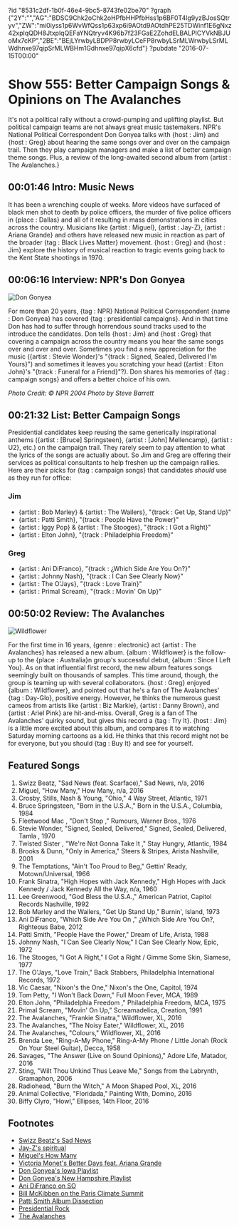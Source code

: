 ?id "8531c2df-1b0f-46e4-9bc5-8743fe02be70"
?graph {"2Y":"","AG":"BDSC9Chk2oChk2oHPfbHHPfbHss1p6BF0T4lg9yzBJosSQtryv","ZW":"mi0iyss1p6WvWfQss1p63xp6i9AOtd9AOtdhPE25TDWinf1E6gNxz42xplqQDH8JtxplqQEFaYNQtryv4K96b7f23FGaE2ZohdELBALPlCYVkNBJUoMx7cKP","2BE":"BEjLYrwbyLBDPP8rwbyLCeFP8rwbyLSrMLWrwbyLSrMLWdhnxe97qipSrMLWBHm1Gdhnxe97qipX6cfd"}
?pubdate "2016-07-15T00:00"
# Show 555: Better Campaign Songs & Opinions on The Avalanches



It's not a political rally without a crowd-pumping and uplifting playlist. But political campaign teams are not always great music tastemakers. NPR's National Political Correspondent Don Gonyea talks with {host : Jim} and {host : Greg} about hearing the same songs over and over on the campaign trail. Then they play campaign managers and make a list of better campaign theme songs. Plus, a review of the long-awaited second album from {artist : The Avalanches.}



## 00:01:46 Intro: Music News

It has been a wrenching couple of weeks. More videos have surfaced of black men shot to death by police officers, the murder of five police officers in {place : Dallas} and all of it resulting in mass demonstrations in cities across the country. Musicians like {artist : Miguel}, {artist : Jay-Z}, {artist : Ariana Grande} and others have released new music in reaction as part of the broader {tag : Black Lives Matter} movement. {host : Greg} and {host : Jim} explore the history of musical reaction to tragic events going back to the Kent State shootings in 1970.



## 00:06:16 Interview: NPR's Don Gonyea

![Don Gonyea](https://static.soundopinions.org/assets/555/AG0.jpg)

For more than 20 years, {tag : NPR} National Political Correspondent {name : Don Gonyea} has covered {tag : presidential campaigns}. And in that time Don has had to suffer through horrendous sound tracks used to the introduce the candidates. Don tells {host : Jim} and {host : Greg} that covering a campaign across the country means you hear the same songs over and over and over. Sometimes you find a new appreciation for the music ({artist : Stevie Wonder}'s "{track : Signed, Sealed, Delivered I'm Yours}")  and sometimes it leaves you scratching your head ({artist : Elton John}'s "{track : Funeral for a Friend}"?). Don shares his memories of {tag : campaign songs} and offers a better choice of his own.

*Photo Credit: © NPR 2004 Photo by Steve Barrett*



## 00:21:32 List: Better Campaign Songs

Presidential candidates keep reusing the same generically inspirational anthems ({artist : [Bruce] Springsteen}, {artist : [John] Mellencamp}, {artist : U2}, etc.) on the campaign trail. They rarely seem to pay attention to what the lyrics of the songs are actually about. So Jim and Greg are offering their services as political consultants to help freshen up the campaign rallies. Here are their picks for {tag : campaign songs} that candidates *should* use as they run for office:


### Jim

- {artist : Bob Marley} & {artist : The Wailers}, "{track : Get Up, Stand Up}"
- {artist : Patti Smith}, "{track : People Have the Power}"
- {artist : Iggy Pop} & {artist : The Stooges}, "{track : I Got a Right}"
- {artist : Elton John}, "{track : Philadelphia Freedom}"


### Greg

- {artist : Ani DiFranco}, "{track : ¿Which Side Are You On?}"
- {artist : Johnny Nash}, "{track : I Can See Clearly Now}"
- {artist : The O'Jays}, "{track : Love Train}"
- {artist : Primal Scream}, "{track : Movin' On Up}"



## 00:50:02 Review: The Avalanches

![Wildflower](https://static.soundopinions.org/assets/555/2BE0.jpg)

For the first time in 16 years, {genre : electronic} act {artist : The Avalanches} has released a new album. {album : Wildflower} is the follow-up to the {place : Australia}n group's successful debut, {album : Since I Left You}. As on that influential first record, the new album features songs seemingly built on thousands of samples. This time around, though, the group is teaming up with several collaborators. {host : Greg} enjoyed {album : Wildflower}, and pointed out that he's a fan of The Avalanches' {tag : Day-Glo}, positive energy. However, he thinks the numerous guest cameos from artists like {artist : Biz Markie}, {artist : Danny Brown}, and {artist : Ariel Pink} are hit-and-miss. Overall, Greg is a fan of The Avalanches' quirky sound, but gives this record a {tag : Try It}. {host : Jim} is a little more excited about this album, and compares it to watching Saturday morning cartoons as a kid. He thinks that this record might not be for everyone, but you should {tag : Buy It} and see for yourself.



## Featured Songs

1. Swizz Beatz, "Sad News (feat. Scarface)," Sad News, n/a, 2016
2. Miguel, "How Many," How Many, n/a, 2016
3. Crosby, Stills, Nash & Young, "Ohio," 4 Way Street, Atlantic, 1971
4. Bruce Springsteen, "Born in the U.S.A.," Born in the U.S.A., Columbia, 1984
5. Fleetwood Mac , "Don't Stop ," Rumours, Warner Bros., 1976
6. Stevie Wonder, "Signed, Sealed, Delivered," Signed, Sealed, Delivered, Tamla , 1970
7. Twisted Sister , "We're Not Gonna Take It ," Stay Hungry, Atlantic, 1984
8. Brooks & Dunn, "Only in America," Steers & Stripes, Arista Nashville, 2001
9. The Temptations, "Ain't Too Proud to Beg," Gettin' Ready, Motown/Universal, 1966
10. Frank Sinatra, "High Hopes with Jack Kennedy," High Hopes with Jack Kennedy / Jack Kennedy All the Way, n/a, 1960
11. Lee Greenwood, "God Bless the U.S.A.," American Patriot, Capitol Records Nashville, 1992
12. Bob Marley and the Wailers, "Get Up Stand Up," Burnin', Island, 1973
13. Ani DiFranco, "Which Side Are You On ," ¿Which Side Are You On?, Righteous Babe, 2012
14. Patti Smith, "People Have the Power," Dream of Life, Arista, 1988
15. Johnny Nash, "I Can See Clearly Now," I Can See Clearly Now, Epic, 1972
16. The Stooges, "I Got A Right," I Got a Right / Gimme Some Skin, Siamese, 1977
17. The O'Jays, "Love Train," Back Stabbers, Philadelphia International Records, 1972
18. Vic Caesar, "Nixon's the One," Nixon's the One, Capitol, 1974
19. Tom Petty, "I Won't Back Down," Full Moon Fever, MCA, 1989
20. Elton John, "Philadelphia Freedom ," Philadelphia Freedom, MCA, 1975
21. Primal Scream, "Movin' On Up," Screamadelica, Creation, 1991
22. The Avalanches, "Frankie Sinatra," Wildflower, XL, 2016
23. The Avalanches, "The Noisy Eater," Wildflower, XL, 2016
24. The Avalanches, "Colours," Wildflower, XL, 2016
25. Brenda Lee, "Ring-A-My Phone," Ring-A-My Phone / Little Jonah (Rock On Your Steel Guitar), Decca, 1958
26. Savages, "The Answer (Live on Sound Opinions)," Adore Life, Matador, 2016
27. Sting, "Wilt Thou Unkind Thus Leave Me," Songs from the Labrynth, Gramaphon, 2006
28. Radiohead, "Burn the Witch," A Moon Shaped Pool, XL, 2016
29. Animal Collective, "Floridada," Painting With, Domino, 2016
30. Biffy Clyro, "Howl," Ellipses, 14th Floor, 2016



## Footnotes

- [Swizz Beatz's Sad News](https://soundcloud.com/therealswizzz-215730457/sad-news)
- [Jay-Z's spiritual](https://listen.tidal.com/album/62792027?af_ad=spiritual&af_ad_type=embed_album&af_adset=JAY%2520Z&af_channel=http%3A%2F%2Fwww.vulture.com%2F2016%2F07%2Fjay-z-miguel-and-swizz-beats-protest-songs.html&af_dp=tidal%3A%2F%2Falbum%2F62792027&c=tidal_embed_player&pid=tidal_embed_player&utm_banner=na&utm_campaign=spiritual&utm_content=JAY%2520Z&utm_medium=embed_album&utm_source=http%3A%2F%2Fwww.vulture.com%2F2016%2F07%2Fjay-z-miguel-and-swizz-beats-protest-songs.html)
- [Miguel's How Many](https://soundcloud.com/miguel/how-many-ruff-1)
- [Victoria Monet's Better Days feat. Ariana Grande](https://soundcloud.com/victoria-monet/better-days-feat-ariana-grande-prod-by-flip)
- [Don Gonyea's Iowa Playlist](http://www.npr.org/2015/11/15/455931625/listen-political-correspondent-don-gonyeas-iowa-playlist)
- [Don Gonyea's New Hampshire Playlist](http://www.npr.org/2016/02/05/465637500/listen-correspondent-don-gonyeas-new-hampshire-playlist)
- [Ani DiFranco on SO](/show/203/)
- [Bill McKibben on the Paris Climate Summit](/show/543/)
- [Patti Smith Album Dissection](/show/531/)
- [Presidential Rock](/show/164/)
- [The Avalanches](http://www.theavalanches.com/)